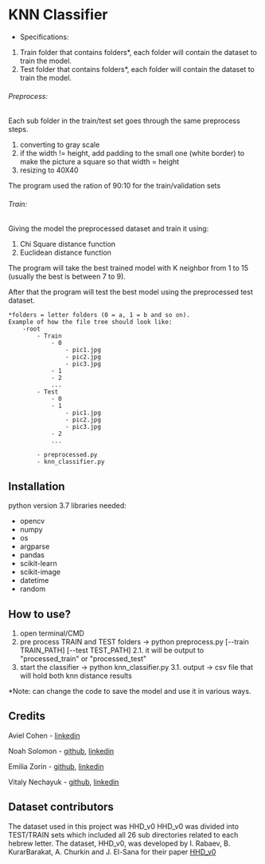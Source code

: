 # KNN Classifier ##
- Specifications:
1. Train folder that contains folders*, each folder will contain the dataset to train the model.
2. Test folder that contains folders*, each folder will contain the dataset to train the model.

###### Preprocess:
Each sub folder in the train/test set goes through the same preprocess steps. 
1) converting to gray scale
2) if the width != height, add padding to the small one (white border) to make the picture a square so that width = height
3) resizing to 40X40

The program used the ration of 90:10 for the train/validation sets

###### Train:
Giving the model the preprocessed dataset and train it using:
1. Chi Square distance function
2. Euclidean distance function

The program will take the best trained model with K neighbor from 1 to 15 (usually the best is between 7 to 9).

After that the program will test the best model using the preprocessed test dataset.

	*folders = letter folders (0 = a, 1 = b and so on).
	Example of how the file tree should look like:
		-root
			- Train
				- 0
					- pic1.jpg
					- pic2.jpg
					- pic3.jpg
				- 1
				- 2
				...
			- Test
				- 0
				- 1
					- pic1.jpg
					- pic2.jpg
					- pic3.jpg
				- 2
				...
				
			- preprocessed.py
			- knn_classifier.py


## Installation
python version 3.7
libraries needed:
-	opencv
-	numpy
-	os
-	argparse
-	pandas
-	scikit-learn
-	scikit-image
-	datetime
-	random

## How to use?
1. open terminal/CMD
2. pre process TRAIN and TEST folders -> python preprocess.py [--train TRAIN_PATH] [--test TEST_PATH]
	2.1. it will be output to "processed_train" or "processed_test"
3. start the classifier -> python knn_classifier.py <path to train set> <path to test set>
	3.1. output -> csv file that will hold both knn distance results

*Note: can change the code to save the model and use it in various ways.
	
## Credits
Aviel Cohen - [linkedin](https://www.linkedin.com/in/aviel-cohen-a5840216b/)

Noah Solomon - [github](https://github.com/SoloNoah),
[linkedin](https://www.linkedin.com/in/noah-solomon-b40573135/)

Emilia Zorin - [github](https://github.com/EmiliaZorin),
[linkedin](https://www.linkedin.com/in/emilia-zorin-417635168/)

Vitaly Nechayuk - [github](https://github.com/VitNecha),
[linkedin](https://www.linkedin.com/in/vitaly-nechayuk/)

## Dataset contributors

The dataset used in this project was HHD_v0
HHD_v0 was divided into TEST/TRAIN sets which included all 26 sub directories related to each hebrew letter.
The dataset, HHD_v0, was developed by  I. Rabaev, B. KurarBarakat, A. Churkin and J. El-Sana for their paper [HHD_v0](https://www.researchgate.net/publication/343880780_The_HHD_Dataset)


